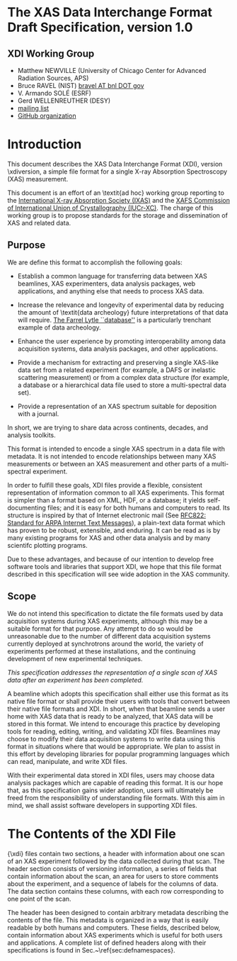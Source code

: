 The XAS Data Interchange Format Draft Specification, version 1.0
================================================================

XDI Working Group
-----------------

  * Matthew NEWVILLE (University of Chicago Center for Advanced Radiation Sources, APS)
  * Bruce RAVEL (NIST) [bravel AT bnl DOT gov](mailto:bravel@bnl.gov)
  * V. Armando SOLÉ (ESRF)
  * Gerd WELLENREUTHER (DESY)
  * [mailing list](http://millenia.cars.aps.anl.gov/mailman/listinfo/xasformat)
  * [GitHub organization](https://github.com/XraySpectroscopy)

# Introduction


This document describes the XAS Data Interchange Format (XDI),
version \xdiversion, a simple file format for a single X-ray
Absorption Spectroscopy (XAS) measurement.

This document is an effort of an \textit{ad hoc} working group
reporting to the
[International X-ray Absorption Society (IXAS)](http://www.ixasportal.net/)
and the
[XAFS Commission of International Union of Crystallography (IUCr-XC)](http://www.iucr.org/resources/commissions/xafs).
The charge of this working group is to propose standards for the
storage and dissemination of XAS and related data.

## Purpose

We are define this format to accomplish the following goals:

 * Establish a common language for transferring data between XAS
   beamlines, XAS experimenters, data analysis packages, web
   applications, and anything else that needs to process XAS data.

 * Increase the relevance and longevity of experimental data by
   reducing the amount of \textit{data archeology} future
   interpretations of that data will require. [The Farrel
   Lytle ``database''](http://ixs.csrri.iit.edu/database/data/index.html)
   is a particularly trenchant example of data archeology.

 * Enhance the user experience by promoting interoperability among
   data acquisition systems, data analysis packages, and other
   applications.

 * Provide a mechanism for extracting and preserving a single
   XAS-like data set from a related experiment (for example, a DAFS or
   inelastic scattering measurement) or from a complex data structure
   (for example, a database or a hierarchical data file used to store a
   multi-spectral data set).
   
 * Provide a representation of an XAS spectrum suitable for
   deposition with a journal.

In short, we are trying to share data across continents, decades, and
analysis toolkits.

This format is intended to encode a single XAS spectrum in a data file
with metadata.  It is not intended to encode relationships between
many XAS measurements or between an XAS measurement and other parts of
a multi-spectral experiment.

In order to fulfill these goals, XDI files provide a flexible,
consistent representation of information common to all XAS
experiments.  This format is simpler than a format based on XML, HDF,
or a database; it yields self-documenting files; and it is easy for
both humans and computers to read.  Its structure is inspired by that
of Internet electronic mail (See
[RFC822: Standard for ARPA Internet Text Messages](http://www.w3.org/Protocols/rfc822/)),
a plain-text data format which has proven to be robust, extensible,
and enduring.  It can be read as is by many existing programs for XAS
and other data analysis and by many scientifc plotting programs.

Due to these advantages, and because of our intention to develop free
software tools and libraries that support XDI, we hope that this
file format described in this specification will see wide adoption in
the XAS community.

## Scope

We do not intend this specification to dictate the file formats used
by data acquisition systems during XAS experiments, although this may
be a suitable format for that purpose.  Any attempt to do so would be
unreasonable due to the number of different data acquisition systems
currently deployed at synchrotrons around the world, the variety of
experiments performed at these installations, and the continuing
development of new experimental techniques.

*This specification addresses the representation of a single scan of
 XAS data after an experiment has been completed.*

A beamline which adopts this specification shall either use this
format as its native file format or shall provide their users with
tools that convert between their native file formats and XDI.  In
short, when that beamline sends a user home with XAS data that is
ready to be analyzed, that XAS data will be stored in this format.  We
intend to encourage this practice by developing tools for reading,
editing, writing, and validating XDI files.  Beamlines may choose
to modify their data acquisition systems to write data using this
format in situations where that would be appropriate.  We plan to
assist in this effort by developing libraries for popular programming
languages which can read, manipulate, and write XDI files.

With their experimental data stored in XDI files, users may choose
data analysis packages which are capable of reading this format.  It
is our hope that, as this specification gains wider adoption, users
will ultimately be freed from the responsibility of understanding file
formats.  With this aim in mind, we shall assist software developers
in supporting XDI files.




# The Contents of the XDI File

{\xdi} files contain two sections, a header with information about one
scan of an XAS experiment followed by the data collected during that
scan. The header section consists of versioning information, a series
of fields that contain information about the scan, an area for users
to store comments about the experiment, and a sequence of labels for
the columns of data. The data section contains these columns, with
each row corresponding to one point of the scan.

The header has been designed to contain arbitrary metadata describing
the contents of the file. This metadata is organized in a way that is
easily readable by both humans and computers. These fields, described
below, contain information about XAS experiments which is useful for
both users and applications. A complete list of defined headers along
with their specifications is found in Sec.~\ref{sec:defnamespaces}.

